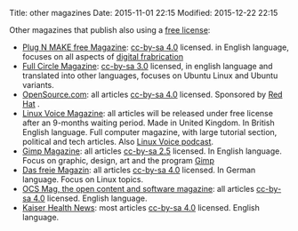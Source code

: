 Title: other magazines
Date: 2015-11-01 22:15
Modified: 2015-12-22 22:15

Other magazines that publish also using a [free license](https://en.wikipedia.org/wiki/Free_license): 

  * [Plug N MAKE free Magazine](http://plugnmake.com/): [cc-by-sa 4.0](https://creativecommons.org/licenses/by-sa/4.0/) licensed. in English language, focuses on all aspects of [digital frabrication](https://en.wikipedia.org/wiki/Digital_modeling_and_fabrication)
  * [Full Circle Magazine](http://fullcirclemagazine.org): [cc-by-sa 3.0](https://creativecommons.org/licenses/by-sa/3.0/deed.en) licensed, in english language and translated into other languages, focuses on Ubuntu Linux and Ubuntu variants.
  * [OpenSource.com](http://opensource.com): all articles  [cc-by-sa 4.0](https://creativecommons.org/licenses/by-sa/4.0/) licensed. Sponsored by [Red Hat](http://redhat.com) .
  * [Linux Voice Magazine](http://linuxvoice.com): all articles will be released under free license after an 9-months waiting period.  Made in United Kingdom. In British English language. Full computer magazine, with large tutorial section, political and tech articles. Also [Linux Voice podcast](http://www.linuxvoice.com/category/podcasts/).
  * [Gimp Magazine](http://gimpmagazine.org): all articles [cc-by-sa 2.5](https://creativecommons.org/licenses/by-sa/2.5/) licensed. In English language. Focus on graphic, design, art and the program [Gimp](http://www.gimp.org/)
  * [Das freie Magazin](http://www.freiesmagazin.de/): all articles [cc-by-sa 4.0](https://creativecommons.org/licenses/by-sa/4.0/) licensed. In German language. Focus on Linux topics.
  * [OCS Mag, the open content and software magazine](http://www.ocsmag.com/): all articles [cc-by-sa 4.0](https://creativecommons.org/licenses/by-sa/4.0/) licensed. English language.
  * [Kaiser Health News](http://khn.org/): most articles [cc-by-sa 4.0](https://creativecommons.org/licenses/by-sa/4.0/) licensed. English language. 
